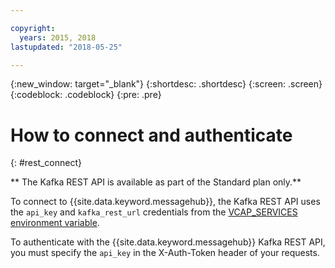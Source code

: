 ```yaml
---

copyright:
  years: 2015, 2018
lastupdated: "2018-05-25"

---
```


{:new_window: target="_blank"}
{:shortdesc: .shortdesc}
{:screen: .screen}
{:codeblock: .codeblock}
{:pre: .pre}

# How to connect and authenticate
{: #rest_connect}

<!-- info moved to eventstreams025.md because of doc app changes -->
** The Kafka REST API is available as part of the Standard plan only.**
<br/>

To connect to {{site.data.keyword.messagehub}}, the Kafka REST API uses the <code>api_key</code> and <code>kafka_rest_url</code>
credentials from the [VCAP_SERVICES environment variable](/docs/services/EventStreams/eventstreams127.html).

To authenticate with the {{site.data.keyword.messagehub}} Kafka REST API, you must specify the <code>api_key</code> in the X-Auth-Token header of your requests.
